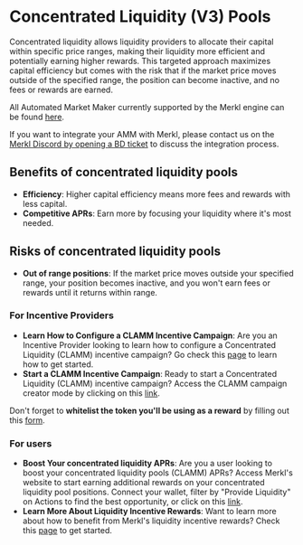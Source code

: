 # Concentrated Liquidity (V3) Pools

Concentrated liquidity allows liquidity providers to allocate their capital within specific price ranges, making their liquidity more efficient and potentially earning higher rewards. This targeted approach maximizes capital efficiency but comes with the risk that if the market price moves outside of the specified range, the position can become inactive, and no fees or rewards are earned.

All Automated Market Maker currently supported by the Merkl engine can be found [here](https://app.merkl.xyz/integrations).

If you want to integrate your AMM with Merkl, please contact us on the [Merkl Discord by opening a BD ticket](https://www.google.com/url?q=https://discord.gg/jnYfrGxDbe\&sa=D\&source=docs\&ust=1714726869927696\&usg=AOvVaw1loOKjqz9IGEdpNjWsvrmD) to discuss the integration process.

## Benefits of concentrated liquidity pools

* **Efficiency**: Higher capital efficiency means more fees and rewards with less capital.
* **Competitive APRs**: Earn more by focusing your liquidity where it's most needed.

## Risks of concentrated liquidity pools

* **Out of range positions**: If the market price moves outside your specified range, your position becomes inactive, and you won't earn fees or rewards until it returns within range.

### For Incentive Providers

* **Learn How to Configure a CLAMM Incentive Campaign**: Are you an Incentive Provider looking to learn how to configure a Concentrated Liquidity (CLAMM) incentive campaign? Go check this [page](../../distribute-with-merkl/types-of-campaign/concentrated-liquidity-pool-incentivization-campaign.md) to learn how to get started.
* **Start a CLAMM Incentive Campaign**: Ready to start a Concentrated Liquidity (CLAMM) incentive campaign? Access the CLAMM campaign creator mode by clicking on this [link](https://app.merkl.xyz/create/pool).
  
Don't forget to **whitelist the token you'll be using as a reward** by filling out this [form](https://tally.so/r/3y2bqx).

### For users

* **Boost Your concentrated liquidity APRs**: Are you a user looking to boost your concentrated liquidity pools (CLAMM) APRs? Access Merkl's website to start earning additional rewards on your concentrated liquidity pool positions. Connect your wallet, filter by "Provide Liquidity" on Actions to find the best opportunity, or click on this [link](https://app.merkl.xyz/?action=pool).
* **Learn More About Liquidity Incentive Rewards**: Want to learn more about how to benefit from Merkl's liquidity incentive rewards? Check this [page](../../earn-with-merkl/earn-with-merkl/) to get started.
